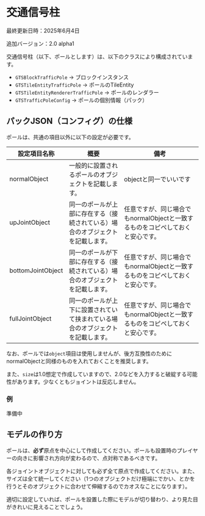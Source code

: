 # 交通信号柱

最終更新日時：2025年6月4日

追加バージョン：2.0 alpha1

交通信号柱（以下、ポールとします）は、以下のクラスにより構成されています。

- `GTSBlockTrafficPole` → ブロックインスタンス
- `GTSTileEntityTrafficPole` → ポールのTileEntity
- `GTSTileEntityRendererTrafficPole` → ポールのレンダラー
- `GTSTrafficPoleConfig` → ポールの個別情報（パック）

## パックJSON（コンフィグ）の仕様

ポールは、共通の項目以外に以下の設定が必要です。

|設定項目名称|概要|備考|
|---|---|---|
|normalObject|一般的に設置されるポールのオブジェクトを記載します。|objectと同一でいいです|
|upJointObject|同一のポールが上部に存在する（接続されている）場合のオブジェクトを記載します。|任意ですが、同じ場合でもnormalObjectと一致するものをコピペしておくと安心です。|
|bottomJointObject|同一のポールが下部に存在する（接続されている）場合のオブジェクトを記載します。|任意ですが、同じ場合でもnormalObjectと一致するものをコピペしておくと安心です。|
|fullJointObject|同一のポールが上下に設置されていて挟まれている場合のオブジェクトを記載します。|任意ですが、同じ場合でもnormalObjectと一致するものをコピペしておくと安心です。|

なお、ポールでは`object`項目は使用しませんが、後方互換性のためにnormalObjectと同様のものを入れておくことを推奨します。

また、`size`は1.0想定で作成していますので、2.0などを入力すると破綻する可能性があります。少なくともジョイントは反応しません。

### 例

準備中

## モデルの作り方

ポールは、**必ず**原点を中心にして作成してください。ポールも設置時のプレイヤーの向きに影響され方向が変わるので、点対称であるべきです。

各ジョイントオブジェクトに対しても必ず全て原点で作成してください。また、サイズは全て統一してください（1つのオブジェクトだけ極端にでかい、とかを行うとそのオブジェクトに合わせて伸縮するのでカオスなことになります）。

適切に設定していれば、ポールを設置した際にモデルが切り替わり、より見た目がきれいに見えることでしょう。
